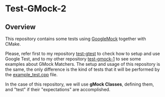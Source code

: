 # Test-GMock-2

## Overview

This repository contains some tests using [GoogleMock](https://google.github.io/googletest/gmock_cook_book.html) together with CMake.

Please, refer first to my repository [test-gtest](https://github.com/RicardoRagel/test-gtest) to check how to setup and use Google Test, and to my other repository [test-gmock-1](https://github.com/RicardoRagel/test-gmock-1) to see some examples about GMock Matchers. The setup and usage of this repository is the same, the only difference is the kind of tests that it will be performed by the [example_test.cpp](test/example_test.cpp) file. 

In the case of this repository, we will use **gMock Classes**, defining them, and "test" if their "expectations" are accomplished.
